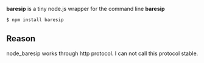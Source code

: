 **baresip** is a tiny node.js wrapper for the command line **baresip**

```bash
$ npm install baresip
```

## Reason

node_baresip works through http protocol. I can not call this protocol stable.
